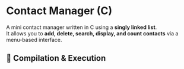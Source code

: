 # Contact Manager (C)

A mini contact manager written in C using a **singly linked list**.  
It allows you to **add, delete, search, display, and count contacts** via a menu-based interface.

## 🚀 Compilation & Execution
